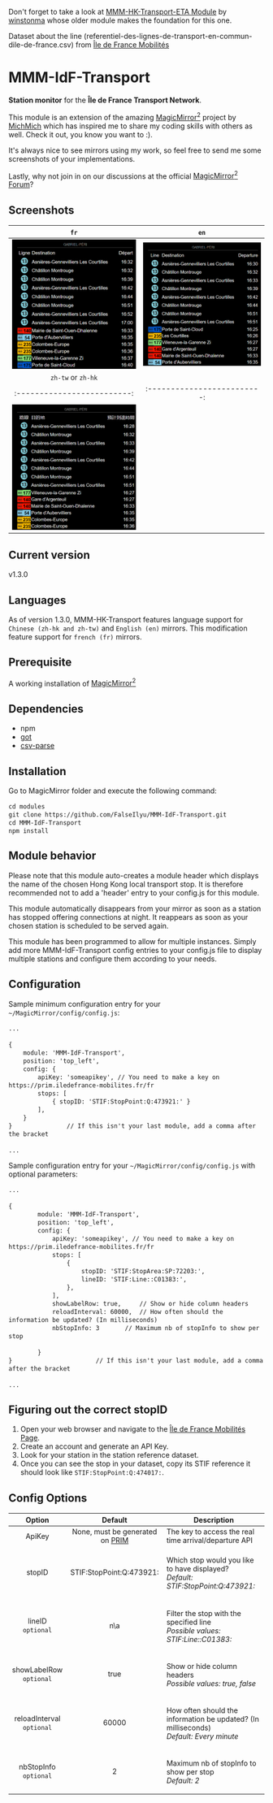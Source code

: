 Don't forget to take a look at [MMM-HK-Transport-ETA Module](https://github.com/winstonma/MMM-HK-Transport-ETA) by [winstonma](https://github.com/winstonma) whose older module makes the foundation for this one. 

Dataset about the line (referentiel-des-lignes-de-transport-en-commun-dile-de-france.csv) from [Île de France Mobilités](https://data.iledefrance-mobilites.fr/explore/dataset/referentiel-des-lignes/)
# MMM-IdF-Transport
<B>Station monitor</B> for the <B>Île de France Transport Network</B>.<P>

This module is an extension of the amazing [MagicMirror<sup>2</sup>](https://github.com/MichMich/MagicMirror) project by [MichMich](https://github.com/MichMich/) which has inspired me to share my coding skills with others as well. Check it out, you know you want to :). <P>

It's always nice to see mirrors using my work, so feel free to send me some screenshots of your implementations.<P>

Lastly, why not join in on our discussions at the official [MagicMirror<sup>2</sup> Forum](http://forum.magicmirror.builders/)?

## Screenshots
`fr`             |  `en`
:-------------------------:|:-------------------------:
![French version](screenshots/screenshot_fr.png)  |  ![English version](screenshots/screenshot_en.png) |
`zh-tw` or `zh-hk`             |  
:-------------------------:|:-------------------------:
![Chinese version](screenshots/screenshot_zh.png)  |   |

## Current version

v1.3.0

## Languages
As of version 1.3.0, MMM-HK-Transport features language support for `Chinese (zh-hk and zh-tw)` and `English (en)` mirrors.
This modification feature support for `french (fr)` mirrors.

## Prerequisite
A working installation of [MagicMirror<sup>2</sup>](https://github.com/MichMich/MagicMirror)
 
## Dependencies
  * npm
  * [got](https://github.com/sindresorhus/got)
  * [csv-parse](https://github.com/mafintosh/csv-parser)

## Installation
Go to MagicMirror folder and execute the following command:
```
cd modules
git clone https://github.com/FalseIlyu/MMM-IdF-Transport.git
cd MMM-IdF-Transport
npm install
```

## Module behavior
Please note that this module auto-creates a module header which displays the name of the chosen Hong Kong local transport stop. It is therefore recommended not to add a 'header' entry to your config.js for this module.<P>
This module automatically disappears from your mirror as soon as a station has stopped offering connections at night. It reappears as soon as your chosen station is scheduled to be served again.<P>
This module has been programmed to allow for multiple instances. Simply add more MMM-IdF-Transport config entries to your config.js file to display multiple stations and configure them according to your needs.

## Configuration
Sample minimum configuration entry for your `~/MagicMirror/config/config.js`:

    ...

    {
        module: 'MMM-IdF-Transport',
        position: 'top_left',
        config: {
            apiKey: 'someapikey', // You need to make a key on https://prim.iledefrance-mobilites.fr/fr
            stops: [
                { stopID: 'STIF:StopPoint:Q:473921:' }
            ],
        }
    } 				// If this isn't your last module, add a comma after the bracket

    ...

Sample configuration entry for your `~/MagicMirror/config/config.js` with optional parameters:

    ...
    
    {
			module: 'MMM-IdF-Transport',
			position: 'top_left',
			config: {
				apiKey: 'someapikey', // You need to make a key on https://prim.iledefrance-mobilites.fr/fr
				stops: [
					{
						stopID: 'STIF:StopArea:SP:72203:',
						lineID: 'STIF:Line::C01383:',
					},
				],
				showLabelRow: true, 	// Show or hide column headers
				reloadInterval: 60000, 	// How often should the information be updated? (In milliseconds)
				nbStopInfo: 3		// Maximum nb of stopInfo to show per stop

			}
    } 						// If this isn't your last module, add a comma after the bracket
    
    ...

## Figuring out the correct stopID
1. Open your web browser and navigate to the [Île de France Mobilités Page](https://prim.iledefrance-mobilites.fr).
2. Create an account and generate an API Key.
2. Look for your station in the station reference dataset.
3. Once you can see the stop in your dataset, copy its STIF reference it should look like `STIF:StopPoint:Q:474017:`.

## Config Options
| **Option** | **Default** | **Description** |
| :---: | :---: | --- |
| ApiKey | None, must be generated on [PRIM](https://prim.iledefrance-mobilites.fr) | The key to access the real time arrival/departure API |
| stopID | STIF:StopPoint:Q:473921: | <BR>Which stop would you like to have displayed? <BR><EM> Default: STIF:StopPoint:Q:473921:</EM><P> |
| lineID<BR>`optional` | n\a | <BR>Filter the stop with the specified line<BR><EM>Possible values: STIF:Line::C01383:</EM><P> |
| showLabelRow<BR>`optional` | true | <BR> Show or hide column headers<BR> <EM>Possible values: true, false</EM><P> |
| reloadInterval<BR>`optional`  | 60000 | <BR> How often should the information be updated? (In milliseconds) <BR><EM> Default: Every minute </EM><P> |
| nbStopInfo<BR>`optional`  | 2 | <BR> Maximum nb of stopInfo to show per stop <BR><EM> Default: 2 </EM><P> |

